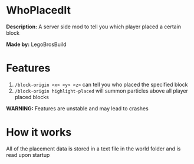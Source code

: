 # WhoPlacedIt

**Description:** A server side mod to tell you which player placed a certain block 

**Made by:** LegoBrosBuild

# Features 
1. `/block-origin <x> <y> <z>` can tell you who placed the specified block
2. `/block-origin highlight-placed` will summon particles above all player placed blocks

**WARNING:** Features are unstable and may lead to crashes

# How it works
All of the placement data is stored in a text file in the world folder and is read upon startup
